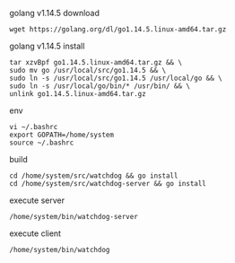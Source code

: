 golang v1.14.5 download
```
wget https://golang.org/dl/go1.14.5.linux-amd64.tar.gz
```

golang v1.14.5 install
```
tar xzvBpf go1.14.5.linux-amd64.tar.gz && \
sudo mv go /usr/local/src/go1.14.5 && \
sudo ln -s /usr/local/src/go1.14.5 /usr/local/go && \
sudo ln -s /usr/local/go/bin/* /usr/bin/ && \
unlink go1.14.5.linux-amd64.tar.gz
```

env
```
vi ~/.bashrc
export GOPATH=/home/system
source ~/.bashrc
```

build
```
cd /home/system/src/watchdog && go install
cd /home/system/src/watchdog-server && go install
```

execute server
```
/home/system/bin/watchdog-server
```

execute client
```
/home/system/bin/watchdog
```
